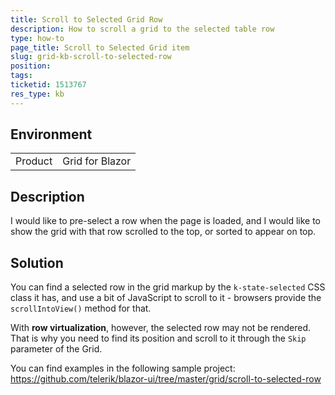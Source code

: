 ```yaml
---
title: Scroll to Selected Grid Row
description: How to scroll a grid to the selected table row
type: how-to
page_title: Scroll to Selected Grid item
slug: grid-kb-scroll-to-selected-row
position: 
tags: 
ticketid: 1513767
res_type: kb
---
```


## Environment
<table>
	<tbody>
		<tr>
			<td>Product</td>
			<td>Grid for Blazor</td>
		</tr>
	</tbody>
</table>


## Description
I would like to pre-select a row when the page is loaded, and I would like to show the grid with that row scrolled to the top, or sorted to appear on top.

## Solution
You can find a selected row in the grid markup by the `k-state-selected` CSS class it has, and use a bit of JavaScript to scroll to it - browsers provide the `scrollIntoView()` method for that.

With **row virtualization**, however, the selected row may not be rendered. That is why you need to find its position and scroll to it through the `Skip` parameter of the Grid.

You can find examples in the following sample project: https://github.com/telerik/blazor-ui/tree/master/grid/scroll-to-selected-row

